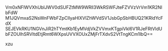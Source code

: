 Vm0xNFlWVXhUblJWV0dSUFZtMW9WRll3WkRSWFJteFZVVzVrVm1KR2NIbFdW
M1JQVmxaS2NsWnFWbFZpClIyaHlXVlZhWVdSV1JsbGpSbHBUQ21KRldYcFdX
SEJEVkRKU1NGVnJiR2hTYmtKb1EyMVdjVkZVVmxKTgpiVkl6V1RJeFRtVldU
bFZOUlhSRVltdEtjRmt6WXpsUVVXOUxZMjFrTXdvS2VtTngKCm1lbQ==

xzu